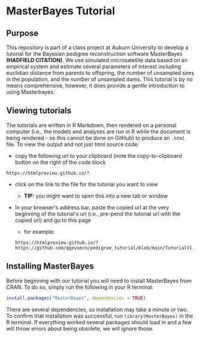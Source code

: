 # MasterBayes Tutorial

## Purpose

This repository is part of a class project at Auburn University to develop a tutorial for the Bayesian pedigree reconstruction software MasterBayes **(HADFIELD CITATION)**.
We use simulated microsatellite data based on an empirical system and estimate several parameters of interest including euclidian distance from parents to offspring, the number of unsampled sires in the population, and the number of unsampled dams. 
This tutorial is by no means comprehensive, however, it does provide a gentle introduction to using Masterbayes.

## Viewing tutorials
The tutorials are written in R Markdown, then rendered on a personal computer (i.e., the models and analyses are run in R while the document is being rendered - so this cannot be done on GitHub) to produce an `.html` file. To view the output and not just html source code:
  - copy the following url to your clipboard (note the copy-to-clipboard button on the right of the code block
  ```
  https://htmlpreview.github.io/?
  ```
  
  - click on the link to the file for the tutorial you want to view
    - __TIP:__ you might want to open this into a new tab or window
  
  - In your browser's address bar, paste the copied url at the very beginning of the tutorial's url (i.e., pre-pend the tutorial url with the copied url) and go to this page
    - for example:
    ```
    https://htmlpreview.github.io/?https://github.com/qgevoeco/pedigree_tutorial/blob/main/TutorialV1.1.html
    ```
    
    
## Installing MasterBayes

Before beginning with our tutorial you will need to install MasterBayes from CRAN.
To do so, simply run the following in your R terminal:

```r
install.packages("MasterBayes", dependencies = TRUE)

```

There are several dependencies, so installation may take a minute or two. 
To confirm that installation was successful, run ``library(MasterBayes)`` in the R terminal. 
If everything worked several packages should load in and a few will throw errors about being obsolete, we will ignore those. 
